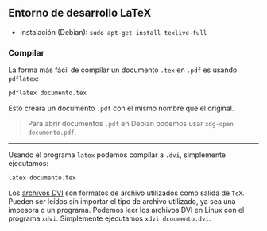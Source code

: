 ## Entorno de desarrollo LaTeX
- Instalación (Debian): `sudo apt-get install texlive-full`

### Compilar
La forma más fácil de compilar un documento `.tex` en `.pdf` es usando `pdflatex`:

```bash
pdflatex documento.tex
```

Esto creará un documento `.pdf` con el mismo nombre que el original. 

> Para abrir documentos `.pdf` en Debian podemos usar `xdg-open documento.pdf`.

________________________________________________

Usando el programa `latex` podemos compilar a `.dvi`, simplemente ejecutamos:

```bash
latex documento.tex
```

Los [archivos DVI](https://es.wikipedia.org/wiki/DVI_(TeX)) son formatos de archivo utilizados como salida de `TeX`. Pueden ser leídos sin importar el tipo de archivo utilizado, ya sea una impesora o un programa.
Podemos leer los archivos DVI en Linux con el programa `xdvi`. Simplemente ejecutamos `xdvi dcoumento.dvi`.
